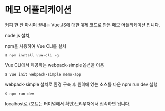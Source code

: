 # 메모 어플리케이션
커피 한 잔 마시며 끝내는 Vue.JS에 대한 예제 코드로 만든 메모 어플리케이션 입니다.

node js 설치,

npm을 사용하여 Vue CLI를 설치
```
$ npm install vue-cli -g
```

Vue CLI에서 제공하는 webpack-simple 옵션을 이용
```
$ vue init webpack-simple memo-app
```

webpack-simple 설치로 환경 구축 후 원격에 있는 소스를 다운 
npm run dev 실행 
```
$ npm run dev
```

localhost로 (포트는 터미널에서 확인)브라우저에서 접속하면 됩니다.
